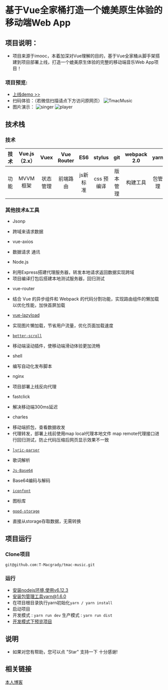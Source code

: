 # 基于Vue全家桶打造一个媲美原生体验的移动端Web App

## 项目说明：

- 项目来源于imooc，本着加深对Vue理解的目的，基于Vue全家桶从脚手架搭建到项目部署上线，打造一个媲美原生体验的完整的移动端音乐Web App项目！

<a id="demo"></a> 
### 项目预览:

- [上线demo >>](http://47.106.183.192:8888/#/singer)
- 扫码体验：（若微信扫描请点下方访问原网页）
![TmacMusic](https://raw.githubusercontent.com/T-Macgrady/imgs/master/others/TmacMusic.png)
- 图片演示：
![singer](https://raw.githubusercontent.com/T-Macgrady/imgs/master/tmacmusic/singer.jpg)
![player](https://raw.githubusercontent.com/T-Macgrady/imgs/master/tmacmusic/player.jpg)

## 技术栈

### 技术

|  技术   |    Vue.js（2.x） |Vuex |Vue Router | ES6|  stylus |git |webpack 2.0 | yarn|vue-cli|
| :---: | :---------:| :------: |:------: |:------: |:------: |:------: |:------: |:------: |:------: |
|  功能   |   MVVM框架 | 状态管理  | 前端路由  | js新标准|   css 预编译 |版本管理 |构建工具 | 包管理|脚手架|

### 其他技术&工具

* Jsonp
 - 跨域来请求数据
* vue-axios
 - 数据请求 通讯
* Node.js
 - 利用Express搭建代理服务器，转发本地请求返回数据实现跨域
 -  项目编译打包后搭建本地测试服务器，回归测试
* vue-router
 - 结合 Vue 的异步组件和 Webpack 的代码分割功能，实现路由组件的懒加载以优化性能，加快首屏加载
* [vue-lazyload](https://github.com/T-Macgrady/vue-lazyload)
 - 实现图片懒加载，节省用户流量，优化页面加载速度
* [`better-scroll`](https://github.com/T-Macgrady/better-scroll)
 - 移动端滚动插件，使移动端滑动体验更加流畅
* shell
 - 编写自动化发布脚本
* nginx
 - 项目部署上线反向代理
* fastclick
 - 解决移动端300ms延迟
* charles
 - 移动端抓包，查看数据收发
 - 代理转发，部署上线前使用map local代理本地文件 map remote代理接口进行回归测试，防止代码压缩后网页显示效果不一致
* [`lyric-parser`](https://github.com/ustbhuangyi/lyric-parser)
 - 歌词解析
* [`Js-Base64`](https://github.com/T-Macgrady/js-base64)
 - Base64编码与解码
* [`iconfont`](http://www.iconfont.cn/) 
 - 图标库
* [`good-storage`](https://github.com/T-Macgrady/storage) 
 - 直接从storage存取数据，无需转换
## 项目运行

### Clone项目

``git@github.com:T-Macgrady/tmac-music.git``

### 运行

-  [安装nodejs环境,使用v6.12.3](https://nodejs.org/download/release/v6.12.3/)
-  [安装包管理工具yarn@1.6.0](https://yarn.bootcss.com/docs/install.html)
-  在项目根目录执行yarn初始化``yarn / yarn install``
-  启动项目
 - 开发模式 :
     ``yarn run dev``
    生产模式 :
     ``yarn run dist``
-  [开发模式下预览项目](http://localhost:8080/)

## 说明

- 如果对您有帮助，您可以点 "Star" 支持一下 十分感谢!

## 相关链接

[本人博客 ](#) 


